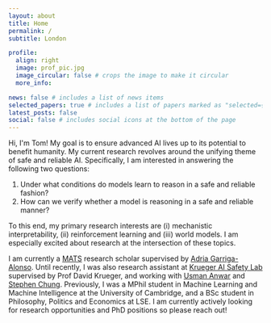 ```yaml
---
layout: about
title: Home
permalink: /
subtitle: London

profile:
  align: right
  image: prof_pic.jpg
  image_circular: false # crops the image to make it circular
  more_info: 

news: false # includes a list of news items
selected_papers: true # includes a list of papers marked as "selected={true}"
latest_posts: false
social: false # includes social icons at the bottom of the page
---
```


Hi, I'm Tom! My goal is to ensure advanced AI lives up to its potential to benefit humanity. My current research revolves around the unifying theme of safe and reliable AI. Specifically, I am interested in answering the following two questions:

1. Under what conditions do models learn to reason in a safe and reliable fashion?
2. How can we verify whether a model is reasoning in a safe and reliable manner?

To this end, my primary research interests are (i) mechanistic interpretability, (ii) reinforcement learning and (iii) world models. I am especially excited about research at the intersection of these topics.

I am currently a [MATS](https://www.matsprogram.org/) research scholar supervised by [Adria Garriga-Alonso](https://agarri.ga/). Until recently, I was also research assistant at [Krueger AI Safety Lab](https://www.kasl.ai/) supervised by Prof David Krueger, and working with [Usman Anwar](https://uzman-anwar.github.io/) and [Stephen Chung](https://stephen-c.com/).  Previously, I was a MPhil student in Machine Learning and Machine Intelligence at the University of Cambridge, and a BSc student in Philosophy, Politics and Economics at LSE. I am currently actively looking for research opportunities and PhD positions so please reach out! 

